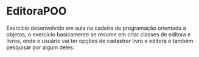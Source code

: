 # EditoraPOO

Exercício desenvolvido em aula na cadeira de programação orientada a objetos, o exercício basicamente se resume em criar classes de editora e livros, onde o usuário vai ter opções de cadastrar livro e editora e também pesquisar por algum deles.
